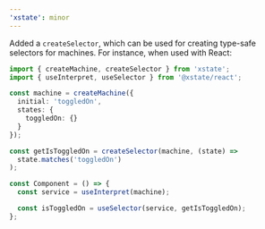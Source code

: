 ```yaml
---
'xstate': minor
---
```


Added a `createSelector`, which can be used for creating type-safe selectors for machines. For instance, when used with React:

```ts
import { createMachine, createSelector } from 'xstate';
import { useInterpret, useSelector } from '@xstate/react';

const machine = createMachine({
  initial: 'toggledOn',
  states: {
    toggledOn: {}
  }
});

const getIsToggledOn = createSelector(machine, (state) =>
  state.matches('toggledOn')
);

const Component = () => {
  const service = useInterpret(machine);

  const isToggledOn = useSelector(service, getIsToggledOn);
};
```
